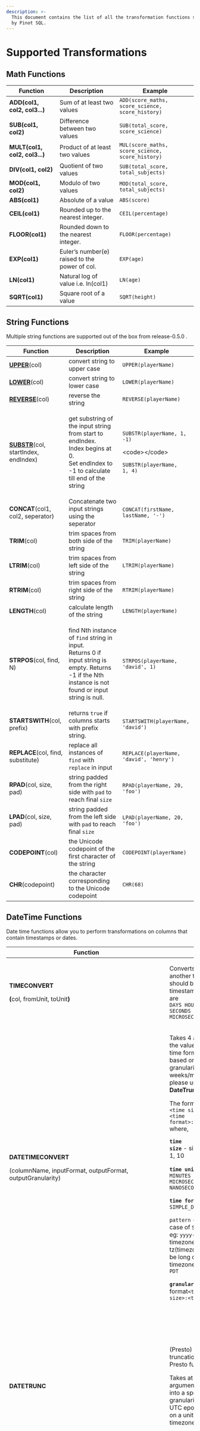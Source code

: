 ```yaml
---
description: >-
  This document contains the list of all the transformation functions supported
  by Pinot SQL.
---
```


# Supported Transformations

## Math Functions

| Function                      | Description                                   | Example                                          |
| ----------------------------- | --------------------------------------------- | ------------------------------------------------ |
| **ADD(col1, col2, col3...)**  | Sum of at least two values                    | `ADD(score_maths, score_science, score_history)` |
| **SUB(col1, col2)**           | Difference between two values                 | `SUB(total_score, score_science)`                |
| **MULT(col1, col2, col3...)** | Product of at least two values                | `MUL(score_maths, score_science, score_history)` |
| **DIV(col1, col2)**           | Quotient of two values                        | `SUB(total_score, total_subjects)`               |
| **MOD(col1, col2)**           | Modulo of two values                          | `MOD(total_score, total_subjects)`               |
| **ABS(col1)**                 | Absolute of a value                           | `ABS(score)`                                     |
| **CEIL(col1)**                | Rounded up to the nearest integer.            | `CEIL(percentage)`                               |
| **FLOOR(col1)**               | Rounded down to the nearest integer.          | `FLOOR(percentage)`                              |
| **EXP(col1)**                 | Euler’s number(e) raised to the power of col. | `EXP(age)`                                       |
| **LN(col1)**                  | Natural log of value i.e. ln(col1)            | `LN(age)`                                        |
| **SQRT(col1)**                | Square root of a value                        | `SQRT(height)`                                   |

## String Functions

Multiple string functions are supported out of the box from release-0.5.0 .

| Function                              | Description                                                                                                                                                                | Example                                                                                                                 |
| ------------------------------------- | -------------------------------------------------------------------------------------------------------------------------------------------------------------------------- | ----------------------------------------------------------------------------------------------------------------------- |
| **[UPPER](../../configuration-reference/functions/upper.md)**(col)                        | convert string to upper case                                                                                                                                               | `UPPER(playerName)`                                                                                                     |
| **[LOWER](../../configuration-reference/functions/lower.md)**(col)                        | convert string to lower case                                                                                                                                               | `LOWER(playerName)`                                                                                                     |
| **[REVERSE](../../configuration-reference/functions/reverse.md)**(col)                      | reverse the string                                                                                                                                                         | `REVERSE(playerName)`                                                                                                   |
| **[SUBSTR](../../configuration-reference/functions/substr.md)**(col, startIndex, endIndex) | <p>get substring of the input string from start to endIndex.<br>Index begins at 0.<br>Set endIndex to -1 to calculate till end of the string</p>                           | <p><code>SUBSTR(playerName, 1, -1)</code></p><p>&#x3C;code>&#x3C;/code></p><p><code>SUBSTR(playerName, 1, 4)</code></p> |
| **CONCAT**(col1, col2, seperator)     | Concatenate two input strings using the seperator                                                                                                                          | `CONCAT(firstName, lastName, '-')`                                                                                      |
| **TRIM**(col)                         | trim spaces from both side of the string                                                                                                                                   | `TRIM(playerName)`                                                                                                      |
| **LTRIM**(col)                        | trim spaces from left side of the string                                                                                                                                   | `LTRIM(playerName)`                                                                                                     |
| **RTRIM**(col)                        | trim spaces from right side of the string                                                                                                                                  | `RTRIM(playerName)`                                                                                                     |
| **LENGTH**(col)                       | calculate length of the string                                                                                                                                             | `LENGTH(playerName)`                                                                                                    |
| **STRPOS**(col, find, N)              | <p>find Nth instance of <code>find</code> string in input.<br>Returns 0 if input string is empty. Returns -1 if the Nth instance is not found or input string is null.</p> | `STRPOS(playerName, 'david', 1)`                                                                                        |
| **STARTSWITH**(col, prefix)           | returns `true` if columns starts with prefix string.                                                                                                                       | `STARTSWITH(playerName, 'david')`                                                                                       |
| **REPLACE**(col, find, substitute)    | replace all instances of `find` with `replace` in input                                                                                                                    | `REPLACE(playerName, 'david', 'henry')`                                                                                 |
| **RPAD**(col, size, pad)              | string padded from the right side with `pad` to reach final `size`                                                                                                         | `RPAD(playerName, 20, 'foo')`                                                                                           |
| **LPAD**(col, size, pad)              | string padded from the left side with `pad` to reach final `size`                                                                                                          | `LPAD(playerName, 20, 'foo')`                                                                                           |
| **CODEPOINT**(col)                    | the Unicode codepoint of the first character of the string                                                                                                                 | `CODEPOINT(playerName)`                                                                                                 |
| **CHR**(codepoint)                    | the character corresponding to the Unicode codepoint                                                                                                                       | `CHR(68)`                                                                                                               |

## DateTime Functions

Date time functions allow you to perform transformations on columns that contain timestamps or dates.

| Function                                                                                                 | Description                                                                                                                                                                                                                                                                                                                                                                                                                                                                                                                                                                                                                                                                                                                                                                                                                                                                                                                                                                                                                                                                                                   | Example                                                                                                                                                                                                                                                                                                                                                                                                                                                                                                                                                                                                                                                                                                                                                                                                                                                                                 |
| -------------------------------------------------------------------------------------------------------- | ------------------------------------------------------------------------------------------------------------------------------------------------------------------------------------------------------------------------------------------------------------------------------------------------------------------------------------------------------------------------------------------------------------------------------------------------------------------------------------------------------------------------------------------------------------------------------------------------------------------------------------------------------------------------------------------------------------------------------------------------------------------------------------------------------------------------------------------------------------------------------------------------------------------------------------------------------------------------------------------------------------------------------------------------------------------------------------------------------------- | --------------------------------------------------------------------------------------------------------------------------------------------------------------------------------------------------------------------------------------------------------------------------------------------------------------------------------------------------------------------------------------------------------------------------------------------------------------------------------------------------------------------------------------------------------------------------------------------------------------------------------------------------------------------------------------------------------------------------------------------------------------------------------------------------------------------------------------------------------------------------------------- |
| <p><strong>TIMECONVERT</strong></p><p><strong>(</strong>col, fromUnit, toUnit<strong>)</strong></p>      | <p>Converts the value into another time unit. the column should be an epoch timestamp. Supported units are<br><code>DAYS HOURS MINUTES SECONDS MILLISECONDS MICROSECONDS NANOSECONDS</code></p>                                                                                                                                                                                                                                                                                                                                                                                                                                                                                                                                                                                                                                                                                                                                                                                                                                                                                                               | `TIMECONVERT(time, 'MILLISECONDS', 'SECONDS')`This expression converts the value of column `time` (taken to be in milliseconds) to the nearest seconds (_i.e._ the nearest seconds that is lower than the value of `date` column)                                                                                                                                                                                                                                                                                                                                                                                                                                                                                                                                                                                                                                                       |
| <p><strong>DATETIMECONVERT</strong></p><p>(columnName, inputFormat, outputFormat, outputGranularity)</p> | <p>Takes 4 arguments, converts the value into another date time format, and buckets time based on the given time granularity. Note that, for weeks/months/quarters/years, please use function: <strong>DateTrunc</strong>.</p><p>The format is expressed as <code>&#x3C;time size>:&#x3C;time unit>:&#x3C;time format>:&#x3C;pattern></code><br>where,</p><p><strong><code>time size</code></strong> - size of the time unit eg: 1, 10</p><p><strong><code>time unit</code></strong> - <code>DAYS HOURS MINUTES SECONDS MILLISECONDS MICROSECONDS NANOSECONDS</code></p><p><strong><code>time format</code></strong> - <code>EPOCH</code> or <code>SIMPLE_DATE_FORMAT</code></p><p><code>pattern</code> - this is defined in case of <code>SIMPLE_DATE_FORMAT</code> eg: <code>yyyy-MM-dd</code>. A specific timezone can be passed using tz(timezone). Timezone can be long or short string format timezone. e.g. <code>Asia/Kolkata</code> or <code>PDT</code></p><p><strong><code>granularity</code></strong> <strong>-</strong> specified in the format<code>&#x3C;time size>:&#x3C;time unit></code></p> | <ul><li><code>Date</code> from <code>hoursSinceEpoch</code> to <code>daysSinceEpoch</code> and bucket it to 1 day granularity<br><br><code>DATETIMECONVERT(Date, '1:HOURS:EPOCH', '1:DAYS:EPOCH', '1:DAYS')</code><br></li><li><code>Date</code> to 15 minutes granularity<br><br><code>DATETIMECONVERT(Date, '1:MILLISECONDS:EPOCH', '1:MILLISECONDS:EPOCH', '15:MINUTES')</code><br></li><li><code>Date</code> from <code>hoursSinceEpoch</code> to format <code>yyyyMdd</code> and bucket it to 1 days granularity<br><br><code>DATETIMECONVERT(Date, '1:HOURS:EPOCH', '1:DAYS:SIMPLE_DATE_FORMAT:yyyyMMdd', '1:DAYS')</code><br><br></li><li><code>Date</code> from milliseconds to format <code>yyyyMdd</code> in timezone PST<br><br><code>DATETIMECONVERT(Date, '1:MILLISECONDS:EPOCH', '1:DAYS:SIMPLE_DATE_FORMAT:yyyyMMdd tz(America/Los_Angeles)', '1:DAYS')</code></li></ul> |
| **DATETRUNC**                                                                                            | <p>(Presto) SQL compatible date truncation, equivalent to the Presto function <a href="https://mode.com/blog/date-trunc-sql-timestamp-function-count-on">date_trunc</a>.<br></p><p>Takes at least 3 and upto 5 arguments, converts the value into a specified output granularity seconds since UTC epoch that is bucketed on a unit in a specified timezone.</p>                                                                                                                                                                                                                                                                                                                                                                                                                                                                                                                                                                                                                                                                                                                                              | <p><code>DATETRUNC('week', time_in_seconds, 'SECONDS')</code> This expression converts the column <code>time_in_seconds</code>, which is a long containing seconds since UTC epoch truncated at <code>WEEK</code> (where a Week starts at Monday UTC midnight). The output is a long seconds since UTC epoch.<br></p><p><code>DATETRUNC('quarter', DIV(time_milliseconds/1000), 'SECONDS', 'America/Los_Angeles', 'HOURS')</code> This expression converts the expression <code>time_in_milliseconds/1000</code>into hours that are truncated to <code>QUARTER</code> at the Los Angeles time zone (where a Quarter begins on 1/1, 4/1, 7/1, 10/1 in Los Angeles timezone). The output is expressed as hours since UTC epoch (note that the output is not Los Angeles timezone)</p>                                                                                                     |
| **[ToEpoch\<TIME\_UNIT>(timeInMillis)](../../configuration-reference/functions/toEpoch.md)**                                                                   | Convert epoch milliseconds to epoch \<Time Unit>. Supported \<Time Unit>: `SECONDS/MINUTES/HOURS/DAYS`                                                                                                                                                                                                                                                                                                                                                                                                                                                                                                                                                                                                                                                                                                                                                                                                                                                                                                                                                                                                        | <p><code>ToEpochSeconds(tsInMillis):</code>Converts column <code>tsInMillis</code> value from epoch milliseconds to epoch seconds.</p><p><code>ToEpochDays(tsInMillis):</code>Converts column <code>tsInMillis</code> value from epoch milliseconds to epoch days.</p>                                                                                                                                                                                                                                                                                                                                                                                                                                                                                                                                                                                                                  |
| **ToEpoch\<TIME\_UNIT>Rounded(timeInMillis, bucketSize)**                                                | Convert epoch milliseconds to epoch \<Time Unit>, round to nearest rounding bucket(Bucket size is defined in \<Time Unit>). Supported \<Time Unit>: `SECONDS/MINUTES/HOURS/DAYS`                                                                                                                                                                                                                                                                                                                                                                                                                                                                                                                                                                                                                                                                                                                                                                                                                                                                                                                              | <p><code>ToEpochSecondsRound(tsInMillis, 10):</code>Converts column <code>tsInMillis</code> value from epoch milliseconds to epoch seconds and round to the 10-minute bucket value. E.g.<code>ToEpochSecondsRound(</code>1613472303000, 10) = 1613472300</p><p><code>ToEpochMinutesRound(tsInMillis, 1440):</code>Converts column <code>tsInMillis</code> value from epoch milliseconds to epoch Minutes, but round to 1-day bucket value. E.g.<code>ToEpochMinutesRound(</code>1613472303000, 1440) = 26890560</p>                                                                                                                                                                                                                                                                                                                                                                     |
| **ToEpoch\<TIME\_UNIT>Bucket(timeInMillis, bucketSize)**                                                 | Convert epoch milliseconds to epoch \<Time Unit>, and divided by bucket size(Bucket size is defined in \<Time Unit>). Supported \<Time Unit>: `SECONDS/MINUTES/HOURS/DAYS`                                                                                                                                                                                                                                                                                                                                                                                                                                                                                                                                                                                                                                                                                                                                                                                                                                                                                                                                    | <p><code>ToEpochSecondsBucket(tsInMillis, 10):</code>Converts column <code>tsInMillis</code> value from epoch milliseconds to epoch seconds then divide by 10 to get the 10 seconds since epoch value. E.g.</p><p><code>ToEpochSecondsBucket(</code>1613472303000, 10) = 161347230</p><p><code>ToEpochHoursBucket(tsInMillis, 24):</code>Converts column <code>tsInMillis</code> value from epoch milliseconds to epoch Hours, then divide by 24 to get 24 hours since epoch value.</p>                                                                                                                                                                                                                                                                                                                                                                                                 |
| **[FromEpoch\<TIME\_UNIT>(timeIn\<Time\_UNIT>)](../../configuration-reference/functions/fromEpoch.md)**                                                          | Convert epoch \<Time Unit> to epoch milliseconds. Supported \<Time Unit>: `SECONDS/MINUTES/HOURS/DAYS`                                                                                                                                                                                                                                                                                                                                                                                                                                                                                                                                                                                                                                                                                                                                                                                                                                                                                                                                                                                                        | <p><code>FromEpochSeconds(tsInSeconds):</code>Converts column <code>tsInSeconds</code> value from epoch seconds to epoch milliseconds. E.g.</p><p><code>FromEpochSeconds(</code>1613472303) = 1613472303000</p>                                                                                                                                                                                                                                                                                                                                                                                                                                                                                                                                                                                                                                                                         |
| **FromEpoch\<TIME\_UNIT>Bucket(timeIn\<Time\_UNIT>, bucketSizeIn\<Time\_UNIT>)**                         | Convert epoch \<Bucket Size>\<Time Unit> to epoch milliseconds. E.g. 10 seconds since epoch or 5 minutes since Epoch. Supported \<Time Unit>: `SECONDS/MINUTES/HOURS/DAYS`                                                                                                                                                                                                                                                                                                                                                                                                                                                                                                                                                                                                                                                                                                                                                                                                                                                                                                                                    | <p><code>FromEpochSecondsBucket(tsInSeconds, 10):</code>Converts column <code>tsInSeconds</code> value from epoch 10-seconds to epoch milliseconds. E.g.</p><p><code>FromEpochSeconds(161347231)= 1613472310000</code></p>                                                                                                                                                                                                                                                                                                                                                                                                                                                                                                                                                                                                                                                              |
| **[ToDateTime(timeInMillis, pattern\[, timezoneId\])](../../configuration-reference/functions/todatetime.md)**                                                     | Convert epoch millis value to DateTime string represented by pattern. Time zone will be set to UTC if `timezoneId` is not specified.                                                                                                                                                                                                                                                                                                                                                                                                                                                                                                                                                                                                                                                                                                                                                                                                                                                                                                                                                                          | <p><code>ToDateTime(tsInMillis, 'yyyy-MM-dd')</code> converts tsInMillis value to date time pattern <code>yyyy-MM-dd</code></p><p><code>ToDateTime(tsInMillis, 'yyyy-MM-dd ZZZ', 'America/Los_Angeles')</code> converts tsInMillis value to date time pattern <code>yyyy-MM-dd ZZZ</code> in America/Los_Angeles time zone</p>                                                                                                                                                                                                                                                                                                                                                                                                                                                                                                                                                          |
| **[FromDateTime(dateTimeString, pattern)](../../configuration-reference/functions/fromdatetime.md)**                                                                | Convert DateTime string represented by pattern to epoch millis.                                                                                                                                                                                                                                                                                                                                                                                                                                                                                                                                                                                                                                                                                                                                                                                                                                                                                                                                                                                                                                               | `FromDateTime(dateTime, 'yyyy-MM-dd')`converts `dateTime` string value to millis epoch value                                                                                                                                                                                                                                                                                                                                                                                                                                                                                                                                                                                                                                                                                                                                                                                            |
| **[round(timeValue, bucketSize)](../../configuration-reference/functions/round.md)**                                                                         | Round the given time value to nearest bucket start value.                                                                                                                                                                                                                                                                                                                                                                                                                                                                                                                                                                                                                                                                                                                                                                                                                                                                                                                                                                                                                                                     | `round(tsInSeconds, 60)` round seconds epoch value to the start value of the 60 seconds bucket it belongs to. E.g. `round(161347231, 60)= 161347200`                                                                                                                                                                                                                                                                                                                                                                                                                                                                                                                                                                                                                                                                                                                                    |
| **[now()](../../configuration-reference/functions/now.md)**                                                                                                | Return current time as epoch millis                                                                                                                                                                                                                                                                                                                                                                                                                                                                                                                                                                                                                                                                                                                                                                                                                                                                                                                                                                                                                                                                           | Typically used in predicate to filter on timestamp for recent data. E.g. filter data on recent 1 day(86400 seconds).`WHERE tsInMillis > now() - 86400000`                                                                                                                                                                                                                                                                                                                                                                                                                                                                                                                                                                                                                                                                                                                               |
| **[timezoneHour(timeZoneId)](../../configuration-reference/functions/timezoneHour.md)**                                                                             | Returns the hour of the time zone offset.                                                                                                                                                                                                                                                                                                                                                                                                                                                                                                                                                                                                                                                                                                                                                                                                                                                                                                                                                                                                                                                                     |                                                                                                                                                                                                                                                                                                                                                                                                                                                                                                                                                                                                                                                                                                                                                                                                                                                                                         |
| **[timezoneMinute(timeZoneId)](../../configuration-reference/functions/timezoneMinute.md)**                                                                           | Returns the minute of the time zone offset.                                                                                                                                                                                                                                                                                                                                                                                                                                                                                                                                                                                                                                                                                                                                                                                                                                                                                                                                                                                                                                                                   |                                                                                                                                                                                                                                                                                                                                                                                                                                                                                                                                                                                                                                                                                                                                                                                                                                                                                         |
| **[year(tsInMillis)](../../configuration-reference/functions/year.md)**                                                                                     | Returns the year from the given epoch millis in UTC timezone.                                                                                                                                                                                                                                                                                                                                                                                                                                                                                                                                                                                                                                                                                                                                                                                                                                                                                                                                                                                                                                                 |                                                                                                                                                                                                                                                                                                                                                                                                                                                                                                                                                                                                                                                                                                                                                                                                                                                                                         |
| **[year(tsInMillis, timeZoneId)](../../configuration-reference/functions/year.md)**                                                                         | Returns the year from the given epoch millis and timezone id.                                                                                                                                                                                                                                                                                                                                                                                                                                                                                                                                                                                                                                                                                                                                                                                                                                                                                                                                                                                                                                                 |                                                                                                                                                                                                                                                                                                                                                                                                                                                                                                                                                                                                                                                                                                                                                                                                                                                                                         |
| **[yearOfWeek(tsInMillis)](../../configuration-reference/functions/yearOfWeek.md)**                                                                               | Returns the year of the ISO week from the given epoch millis in UTC timezone. Alias `yow`is also supported.                                                                                                                                                                                                                                                                                                                                                                                                                                                                                                                                                                                                                                                                                                                                                                                                                                                                                                                                                                                                   |                                                                                                                                                                                                                                                                                                                                                                                                                                                                                                                                                                                                                                                                                                                                                                                                                                                                                         |
| **[yearOfWeek(tsInMillis, timeZoneId)](../../configuration-reference/functions/yearOfWeek.md)**                                                                   | Returns the year of the ISO week from the given epoch millis and timezone id. Alias `yow`is also supported.                                                                                                                                                                                                                                                                                                                                                                                                                                                                                                                                                                                                                                                                                                                                                                                                                                                                                                                                                                                                   |                                                                                                                                                                                                                                                                                                                                                                                                                                                                                                                                                                                                                                                                                                                                                                                                                                                                                         |
| **quarter(tsInMillis)**                                                                                  | Returns the quarter of the year from the given epoch millis in UTC timezone. The value ranges from 1 to 4.                                                                                                                                                                                                                                                                                                                                                                                                                                                                                                                                                                                                                                                                                                                                                                                                                                                                                                                                                                                                    |                                                                                                                                                                                                                                                                                                                                                                                                                                                                                                                                                                                                                                                                                                                                                                                                                                                                                         |
| **quarter(tsInMillis, timeZoneId)**                                                                      | Returns the quarter of the year from the given epoch millis and timezone id. The value ranges from 1 to 4.                                                                                                                                                                                                                                                                                                                                                                                                                                                                                                                                                                                                                                                                                                                                                                                                                                                                                                                                                                                                    |                                                                                                                                                                                                                                                                                                                                                                                                                                                                                                                                                                                                                                                                                                                                                                                                                                                                                         |
| **month(tsInMillis)**                                                                                    | Returns the month of the year from the given epoch millis in UTC timezone. The value ranges from 1 to 12.                                                                                                                                                                                                                                                                                                                                                                                                                                                                                                                                                                                                                                                                                                                                                                                                                                                                                                                                                                                                     |                                                                                                                                                                                                                                                                                                                                                                                                                                                                                                                                                                                                                                                                                                                                                                                                                                                                                         |
| **month(tsInMillis, timeZoneId)**                                                                        | Returns the month of the year from the given epoch millis and timezone id. The value ranges from 1 to 12.                                                                                                                                                                                                                                                                                                                                                                                                                                                                                                                                                                                                                                                                                                                                                                                                                                                                                                                                                                                                     |                                                                                                                                                                                                                                                                                                                                                                                                                                                                                                                                                                                                                                                                                                                                                                                                                                                                                         |
| **week(tsInMillis)**                                                                                     | Returns the ISO week of the year from the given epoch millis in UTC timezone. The value ranges from 1 to 53. Alias `weekOfYear` is also supported.                                                                                                                                                                                                                                                                                                                                                                                                                                                                                                                                                                                                                                                                                                                                                                                                                                                                                                                                                            |                                                                                                                                                                                                                                                                                                                                                                                                                                                                                                                                                                                                                                                                                                                                                                                                                                                                                         |
| **week(tsInMillis, timeZoneId)**                                                                         | Returns the ISO week of the year from the given epoch millis and timezone id. The value ranges from 1 to 53. Alias `weekOfYear` is also supported.                                                                                                                                                                                                                                                                                                                                                                                                                                                                                                                                                                                                                                                                                                                                                                                                                                                                                                                                                            |                                                                                                                                                                                                                                                                                                                                                                                                                                                                                                                                                                                                                                                                                                                                                                                                                                                                                         |
| **dayOfYear(tsInMillis)**                                                                                | Returns the day of the year from the given epoch millis in UTC timezone. The value ranges from 1 to 366. Alias `doy` is also supported.                                                                                                                                                                                                                                                                                                                                                                                                                                                                                                                                                                                                                                                                                                                                                                                                                                                                                                                                                                       |                                                                                                                                                                                                                                                                                                                                                                                                                                                                                                                                                                                                                                                                                                                                                                                                                                                                                         |
| **dayOfYear(tsInMillis, timeZoneId)**                                                                    | Returns the day of the year from the given epoch millis and timezone id. The value ranges from 1 to 366. Alias `doy` is also supported.                                                                                                                                                                                                                                                                                                                                                                                                                                                                                                                                                                                                                                                                                                                                                                                                                                                                                                                                                                       |                                                                                                                                                                                                                                                                                                                                                                                                                                                                                                                                                                                                                                                                                                                                                                                                                                                                                         |
| **day(tsInMillis)**                                                                                      | Returns the day of the month from the given epoch millis in UTC timezone. The value ranges from 1 to 31. Alias `dayOfMonth` is also supported.                                                                                                                                                                                                                                                                                                                                                                                                                                                                                                                                                                                                                                                                                                                                                                                                                                                                                                                                                                |                                                                                                                                                                                                                                                                                                                                                                                                                                                                                                                                                                                                                                                                                                                                                                                                                                                                                         |
| **day(tsInMillis, timeZoneId)**                                                                          | Returns the day of the month from the given epoch millis and timezone id. The value ranges from 1 to 31. Alias `dayOfMonth` is also supported.                                                                                                                                                                                                                                                                                                                                                                                                                                                                                                                                                                                                                                                                                                                                                                                                                                                                                                                                                                |                                                                                                                                                                                                                                                                                                                                                                                                                                                                                                                                                                                                                                                                                                                                                                                                                                                                                         |
| **dayOfWeek(tsInMillis)**                                                                                | Returns the day of the week from the given epoch millis in UTC timezone. The value ranges from 1(Monday) to 7(Sunday). Alias `dow` is also supported.                                                                                                                                                                                                                                                                                                                                                                                                                                                                                                                                                                                                                                                                                                                                                                                                                                                                                                                                                         |                                                                                                                                                                                                                                                                                                                                                                                                                                                                                                                                                                                                                                                                                                                                                                                                                                                                                         |
| **dayOfWeek(tsInMillis, timeZoneId)**                                                                    | Returns the day of the week from the given epoch millis and timezone id. The value ranges from 1(Monday) to 7(Sunday). Alias `dow` is also supported.                                                                                                                                                                                                                                                                                                                                                                                                                                                                                                                                                                                                                                                                                                                                                                                                                                                                                                                                                         |                                                                                                                                                                                                                                                                                                                                                                                                                                                                                                                                                                                                                                                                                                                                                                                                                                                                                         |
| **hour(tsInMillis)**                                                                                     | Returns the hour of the day from the given epoch millis in UTC timezone. The value ranges from 0 to 23.                                                                                                                                                                                                                                                                                                                                                                                                                                                                                                                                                                                                                                                                                                                                                                                                                                                                                                                                                                                                       |                                                                                                                                                                                                                                                                                                                                                                                                                                                                                                                                                                                                                                                                                                                                                                                                                                                                                         |
| **hour(tsInMillis, timeZoneId)**                                                                         | Returns the hour of the day from the given epoch millis and timezone id. The value ranges from 0 to 23.                                                                                                                                                                                                                                                                                                                                                                                                                                                                                                                                                                                                                                                                                                                                                                                                                                                                                                                                                                                                       |                                                                                                                                                                                                                                                                                                                                                                                                                                                                                                                                                                                                                                                                                                                                                                                                                                                                                         |
| **minute(tsInMillis)**                                                                                   | Returns the minute of the hour from the given epoch millis in UTC timezone. The value ranges from 0 to 59.                                                                                                                                                                                                                                                                                                                                                                                                                                                                                                                                                                                                                                                                                                                                                                                                                                                                                                                                                                                                    |                                                                                                                                                                                                                                                                                                                                                                                                                                                                                                                                                                                                                                                                                                                                                                                                                                                                                         |
| **minute(tsInMillis, timeZoneId)**                                                                       | Returns the minute of the hour from the given epoch millis and timezone id. The value ranges from 0 to 59.                                                                                                                                                                                                                                                                                                                                                                                                                                                                                                                                                                                                                                                                                                                                                                                                                                                                                                                                                                                                    |                                                                                                                                                                                                                                                                                                                                                                                                                                                                                                                                                                                                                                                                                                                                                                                                                                                                                         |
| **second(tsInMillis)**                                                                                   | Returns the second of the minute from the given epoch millis in UTC timezone. The value ranges from 0 to 59.                                                                                                                                                                                                                                                                                                                                                                                                                                                                                                                                                                                                                                                                                                                                                                                                                                                                                                                                                                                                  |                                                                                                                                                                                                                                                                                                                                                                                                                                                                                                                                                                                                                                                                                                                                                                                                                                                                                         |
| **second(tsInMillis, timeZoneId)**                                                                       | Returns the second of the minute from the given epoch millis and timezone id. The value ranges from 0 to 59.                                                                                                                                                                                                                                                                                                                                                                                                                                                                                                                                                                                                                                                                                                                                                                                                                                                                                                                                                                                                  |                                                                                                                                                                                                                                                                                                                                                                                                                                                                                                                                                                                                                                                                                                                                                                                                                                                                                         |
| **millisecond(tsInMillis)**                                                                              | Returns the millisecond of the second from the given epoch millis in UTC timezone. The value ranges from 0 to 999.                                                                                                                                                                                                                                                                                                                                                                                                                                                                                                                                                                                                                                                                                                                                                                                                                                                                                                                                                                                            |                                                                                                                                                                                                                                                                                                                                                                                                                                                                                                                                                                                                                                                                                                                                                                                                                                                                                         |
| **millisecond(tsInMillis, timeZoneId)**                                                                  | Returns the millisecond of the second from the given epoch millis and timezone id. The value ranges from 0 to 999.                                                                                                                                                                                                                                                                                                                                                                                                                                                                                                                                                                                                                                                                                                                                                                                                                                                                                                                                                                                            |                                                                                                                                                                                                                                                                                                                                                                                                                                                                                                                                                                                                                                                                                                                                                                                                                                                                                         |

## JSON Functions

|                                                                                                                                          |           |                                                                                                                                                                                                                           |
| ---------------------------------------------------------------------------------------------------------------------------------------- | --------- | ------------------------------------------------------------------------------------------------------------------------------------------------------------------------------------------------------------------------- |
| **Function**                                                                                                                             | Type      | **Description**                                                                                                                                                                                                           |
| <p><strong>JSONEXTRACTSCALAR</strong></p><p><strong>(</strong>jsonField, 'jsonPath', 'resultsType', [defaultValue]<strong>)</strong></p> | Transform | <p>Evaluates the <code>'jsonPath'</code> on <code>jsonField,</code></p><p>returns the result as the type <code>'resultsType'</code>, use optional <code>defaultValue</code>for null or parsing error.</p>                 |
| <p><strong>JSONEXTRACTKEY</strong></p><p><strong>(</strong>jsonField, 'jsonPath'<strong>)</strong></p>                                   | Transform | <p>Extracts all matched JSON field keys based on <code>'jsonPath'</code></p><p>Into a<code>STRING_ARRAY.</code></p>                                                                                                       |
| **TOJSONMAPSTR**(map)                                                                                                                    | Scalar    | Convert map to JSON String                                                                                                                                                                                                |
| **JSONFORMAT**(object)                                                                                                                   | Scalar    | Convert object to JSON String                                                                                                                                                                                             |
| **JSONPATH**(jsonField, 'jsonPath')                                                                                                      | Scalar    | Extracts the object value from `jsonField` based on `'jsonPath'`, the result type is inferred based on JSON value. **Cannot be used in query because data type is not specified.**                                        |
| **JSONPATHLONG**(jsonField, 'jsonPath', \[defaultValue])                                                                                 | Scalar    | Extracts the **Long** value from `jsonField` based on `'jsonPath'`, use optional `defaultValue`for null or parsing error.                                                                                                 |
| **JSONPATHDOUBLE**(jsonField, 'jsonPath', \[defaultValue])                                                                               | Scalar    | Extracts the **Double** value from `jsonField` based on `'jsonPath'`, use optional `defaultValue`for null or parsing error.                                                                                               |
| **JSONPATHSTRING**(jsonField, 'jsonPath', \[defaultValue])                                                                               | Scalar    | Extracts the **String** value from `jsonField` based on `'jsonPath'`, use optional `defaultValue`for null or parsing error.                                                                                               |
| **JSONPATHARRAY**(jsonField, 'jsonPath')                                                                                                 | Scalar    | Extracts an array from `jsonField` based on `'jsonPath'`, the result type is inferred based on JSON value. **Cannot be used in query because data type is not specified.**                                                |
| **JSONPATHARRAYDEFAULTEMPTY**(jsonField, 'jsonPath')                                                                                     | Scalar    | Extracts an array from `jsonField` based on `'jsonPath'`, the result type is inferred based on JSON value. Returns empty array for null or parsing error. **Cannot be used in query because data type is not specified.** |

**Usage**

|                  |                                                                                                                                                                                                                                                   |
| ---------------- | ------------------------------------------------------------------------------------------------------------------------------------------------------------------------------------------------------------------------------------------------- |
| **`Arguments`**  | **Description**                                                                                                                                                                                                                                   |
| `jsonField`      | An **Identifier**/**Expression** contains JSON documents.                                                                                                                                                                                         |
| `'jsonPath'`     | Follows [JsonPath Syntax](https://goessner.net/articles/JsonPath/) to read values from JSON documents.                                                                                                                                            |
| `'results_type'` | <p>One of the Pinot supported data types:<strong><code>INT, LONG, FLOAT, DOUBLE, BOOLEAN, TIMESTAMP, STRING,</code></strong></p><p><strong><code>INT_ARRAY, LONG_ARRAY, FLOAT_ARRAY, DOUBLE_ARRAY, STRING_ARRAY</code></strong><code>.</code></p> |

{% hint style="warning" %}
**`'jsonPath'`**`and `**`'results_type'`**are l**iterals.** Pinot uses single quotes to distinguish them from **identifiers**.

e.g.

* `JSONEXTRACTSCALAR(profile_json_str, '$.name', 'STRING')` is v**alid**.
* `JSONEXTRACTSCALAR(profile_json_str, "$.name", "STRING")` is i**nvalid**.
{% endhint %}

{% hint style="warning" %}
**Transform** functions can only be used in Pinot SQL. **Scalar** functions can be used for column transformation in table ingestion configs.
{% endhint %}

**Examples**

The examples below are based on these 3 sample profile JSON documents:

```
{
  "name" : "Bob",
  "age" : 37,
  "gender": "male",
  "location": "San Francisco"
},{
  "name" : "Alice",
  "age" : 25,
  "gender": "female",
  "location": "New York"
},{
  "name" : "Mia",
  "age" : 18,
  "gender": "female",
  "location": "Chicago"
}
```

Query 1: Extract string values from the field 'name'

```
SELECT
    JSONEXTRACTSCALAR(profile_json_str, '$.name', 'STRING')
FROM
    myTable
```

Results are

```
["Bob", "Alice", "Mia"]
```

Query 2: Extract integer values from the field 'age'

```
SELECT
    JSONEXTRACTSCALAR(profile_json_str, '$.age', 'INT')
FROM
    myTable
```

Results are

```
[37, 25, 18]
```

Query 3: Extract Bob's age from the JSON profile.

```
SELECT
    JSONEXTRACTSCALAR(myMapStr,'$.age','INT')
FROM
    myTable
WHERE
    JSONEXTRACTSCALAR(myMapStr,'$.name','STRING') = 'Bob'
```

Results are

```
[37]
```

Query 4: Extract all field keys of JSON profile.

```
SELECT
    JSONEXTRACTKEY(myMapStr,'$.*')
FROM
    myTable
```

Results are

```
["name", "age", "gender", "location"]
```

Another **example** of extracting JSON fields from below JSON record:

```
{
        "name": "Pete",
        "age": 24,
        "subjects": [{
                        "name": "maths",
                        "homework_grades": [80, 85, 90, 95, 100],
                        "grade": "A",
                        "score": 90
                },
                {
                        "name": "english",
                        "homework_grades": [60, 65, 70, 85, 90],
                        "grade": "B",
                        "score": 70
                }
        ]
}
```

Extract JSON fields:

| Expression                                                        | Value                  |
| ----------------------------------------------------------------- | ---------------------- |
| `JSONPATH(myJsonRecord, '$.name')`                                | `"Pete"`               |
| `JSONPATH(myJsonRecord, '$.age')`                                 | `24`                   |
| `JSONPATHSTRING(myJsonRecord, '$.age')`                           | `"24"`                 |
| `JSONPATHARRAY(myJsonRecord, '$.subjects[*].name')`               | `["maths", "english"]` |
| `JSONPATHARRAY(myJsonRecord, '$.subjects[*].score')`              | `[90, 70]`             |
| `JSONPATHARRAY(myJsonRecord, '$.subjects[*].homework_grades[1]')` | `[85, 65]`             |

## Binary Functions

| Function             | Description                                                        | Example           |
| -------------------- | ------------------------------------------------------------------ | ----------------- |
| **SHA(bytesCol)**    | Return SHA-1 digest of binary column(`bytes` type) as hex string   | `SHA(rawData)`    |
| **SHA256(bytesCol)** | Return SHA-256 digest of binary column(`bytes` type) as hex string | `SHA256(rawData)` |
| **SHA512(bytesCol)** | Return SHA-512 digest of binary column(`bytes` type) as hex string | `SHA512(rawData)` |
| **MD5(bytesCol)**    | Return MD5 digest of binary column(`bytes` type) as hex string     | `MD5(rawData)`    |

## Multi-value Column Functions

All of the functions mentioned till now only support single value columns. You can use the following functions to do operations on multi-value columns.

| Function        | Description                                                                                                                                                                                                                                                                                                                                                                     | Example                                      |
| --------------- | ------------------------------------------------------------------------------------------------------------------------------------------------------------------------------------------------------------------------------------------------------------------------------------------------------------------------------------------------------------------------------- | -------------------------------------------- |
| **ARRAYLENGTH** | Returns the length of a multi-value column                                                                                                                                                                                                                                                                                                                                      |                                              |
| **MAP\_VALUE**  | Select the value for a key from Map stored in Pinot.                                                                                                                                                                                                                                                                                                                            | `MAP_VALUE(mapColumn, 'myKey', valueColumn)` |
| **VALUEIN**     | Takes at least 2 arguments, where the first argument is a multi-valued column, and the following arguments are constant values. The transform function will filter the value from the multi-valued column with the given constant values. The `VALUEIN` transform function is especially useful when the same multi-valued column is both filtering column and grouping column. | `VALUEIN(mvColumn, 3, 5, 15)`                |

## Advanced Queries

### Geospatial Queries

Pinot supports Geospatial queries on columns containing text-based geographies. For more details on the queries and how to enable them, see [Geospatial](../../basics/indexing/geospatial-support.md).

### Text Queries

Pinot supports pattern matching on text-based columns. Only the columns mentioned as text columns in table config can be queried using this method. For more details on how to enable pattern matching, see [Text search support](../../basics/indexing/text-search-support.md).
